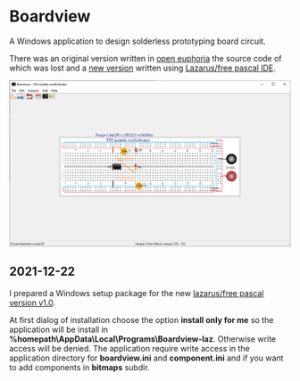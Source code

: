 # Boardview

A Windows application to design solderless prototyping board circuit.

There was an original version written in [open euphoria](https://openEuphoria.org) the source code of which was lost and 
a [new version](lazarus-source)  written using [Lazarus/free pascal IDE](https://www.lazarus-ide.org/).

![Boardview main window](lazarus-source/DOCS/resources/Boardview-main-window.png)

## 2021-12-22

I prepared a Windows setup package for the new [lazarus/free pascal version v1.0](lazarus-source/boardview-setup.exe). 

At first dialog of installation choose the option **install only for me** so the application will be install in 
**%homepath\AppData\Local\Programs\Boardview-laz**.  Otherwise write access will be denied. The application require write access 
in the application directory for **boardview.ini** and **component.ini** and if you want to add components in **bitmaps** subdir.
  
